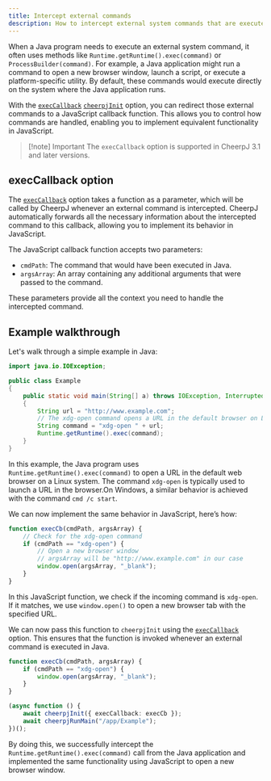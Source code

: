 ```yaml
---
title: Intercept external commands
description: How to intercept external system commands that are executed in a Java application
---
```


When a Java program needs to execute an external system command, it often uses methods like `Runtime.getRuntime().exec(command)` or `ProcessBuilder(command)`. For example, a Java application might run a command to open a new browser window, launch a script, or execute a platform-specific utility. By default, these commands would execute directly on the system where the Java application runs.

With the [`execCallback`] [`cheerpjInit`] option, you can redirect those external commands to a JavaScript callback function. This allows you to control how commands are handled, enabling you to implement equivalent functionality in JavaScript.

> [!note] Important
> The `execCallback` option is supported in CheerpJ 3.1 and later versions.

## execCallback option

The [`execCallback`] option takes a function as a parameter, which will be called by CheerpJ whenever an external command is intercepted. CheerpJ automatically forwards all the necessary information about the intercepted command to this callback, allowing you to implement its behavior in JavaScript.

The JavaScript callback function accepts two parameters:

- `cmdPath`: The command that would have been executed in Java.
- `argsArray`: An array containing any additional arguments that were passed to the command.

These parameters provide all the context you need to handle the intercepted command.

## Example walkthrough

Let's walk through a simple example in Java:

```java title="Example.java"
import java.io.IOException;

public class Example
{
	public static void main(String[] a) throws IOException, InterruptedException
	{
		String url = "http://www.example.com";
		// The xdg-open command opens a URL in the default browser on Linux
		String command = "xdg-open " + url;
		Runtime.getRuntime().exec(command);
	}
}
```

In this example, the Java program uses `Runtime.getRuntime().exec(command)` to open a URL in the default web browser on a Linux system. The command `xdg-open` is typically used to launch a URL in the browser.On Windows, a similar behavior is achieved with the command `cmd /c start`.

We can now implement the same behavior in JavaScript, here’s how:

```ts title="Index.html"
function execCb(cmdPath, argsArray) {
	// Check for the xdg-open command
	if (cmdPath == "xdg-open") {
		// Open a new browser window
		// argsArray will be "http://www.example.com" in our case
		window.open(argsArray, "_blank");
	}
}
```

In this JavaScript function, we check if the incoming command is `xdg-open`. If it matches, we use `window.open()` to open a new browser tab with the specified URL.

We can now pass this function to `cheerpjInit` using the [`execCallback`] option. This ensures that the function is invoked whenever an external command is executed in Java.

```ts title="index.html"
function execCb(cmdPath, argsArray) {
	if (cmdPath == "xdg-open") {
		window.open(argsArray, "_blank");
	}
}

(async function () {
	await cheerpjInit({ execCallback: execCb });
	await cheerpjRunMain("/app/Example");
})();
```

By doing this, we successfully intercept the `Runtime.getRuntime().exec(command)` call from the Java application and implemented the same functionality using JavaScript to open a new browser window.

[`execCallback`]: /docs/reference/cheerpjInit#execcallback
[`cheerpjInit`]: /docs/reference/cheerpjInit
